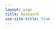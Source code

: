 ```yaml
---
layout: page
title: Research
use-site-title: true
---
```

<body style="background-image:url('/img/ms.jpg'); background-position: center">

</body>
